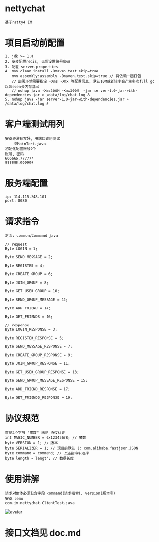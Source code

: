 # nettychat
    基于netty4 IM

# 项目启动前配置
    1. jdk >= 1.8
    2. 安装配置redis, 无需设置账号密码
    3. 配置 server.properties
    4. mvn clean install -Dmaven.test.skip=true
       mvn assembly:assembly -Dmaven.test.skip=true // 将依赖一起打包
       // 部署环境需要指定 -Xms -Xmx 等配置信息, 默认10M或者较小会产生多次full gc以及eden会内存溢出
       // nohup java -Xms300M -Xmx300M  -jar server-1.0-jar-with-dependencies.jar > /data/log/chat.log &
    5. nohup java -jar server-1.0-jar-with-dependencies.jar > /data/log/chat.log &

# 客户端测试用列
    安卓还没有写好, 用端口访问测试
        见MainTest.java
    初始化配置账号2个
    账号, 密码
    666666,777777
    888888,999999

# 服务端配置
    ip: 114.115.248.101
    port: 8080
    
# 请求指令
    定义: common/Command.java
    
    // request
    Byte LOGIN = 1;

    Byte SEND_MESSAGE = 2;

    Byte REGISTER = 4;

    Byte CREATE_GROUP = 6;

    Byte JOIN_GROUP = 8;

    Byte GET_USER_GROUP = 10;

    Byte SEND_GROUP_MESSAGE = 12;

    Byte ADD_FRIEND = 14;

    Byte GET_FRIENDS = 16;

    // response
    Byte LOGIN_RESPONSE = 3;

    Byte REGISTER_RESPONSE = 5;

    Byte SEND_MESSAGE_RESPONSE = 7;

    Byte CREATE_GROUP_RESPONSE = 9;

    Byte JOIN_GROUP_RESPONSE = 11;

    Byte GET_USER_GROUP_RESPONSE = 13;

    Byte SEND_GROUP_MESSAGE_RESPONSE = 15;

    Byte ADD_FRIEND_RESPONSE = 17;

    Byte GET_FRIENDS_RESPONSE = 19;

# 协议规范
    首部4个字节 "魔数" 标识 协议认证
    int MAGIC_NUMBER = 0x12345678; // 魔数
    byte VERSION = 1; // 版本
    byte SERIALIZER = 1; // 现目前默认 1: com.alibaba.fastjson.JSON
    byte command = command; // 上述指令中选择
    byte length = length; // 数据长度

# 使用讲解
    请求对象体必须包含字段 command(请求指令), version(版本号)
    安卓 demo
    com.im.nettychat.ClientTest.java

![avatar](https://upload-images.jianshu.io/upload_images/11476787-b9c8f64d314e1e60.png?imageMogr2/auto-orient/strip%7CimageView2/2/w/1240)
# 接口文档见 doc.md